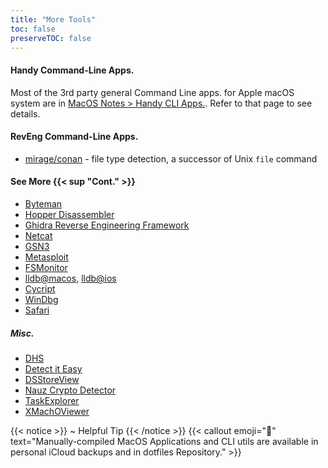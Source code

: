 ```yaml
---
title: "More Tools"
toc: false
preserveTOC: false
---
```


#### Handy Command-Line Apps.

Most of the 3rd party general Command Line apps. for Apple macOS system are in [MacOS Notes > Handy CLI Apps.](/macos-notes). Refer to that page to see details.

#### RevEng Command-Line Apps.

* [mirage/conan](https://github.com/mirage/conan) - file type detection, a successor of Unix `file` command

#### See More {{< sup "Cont." >}}

* [Byteman](/byteman)
* [Hopper Disassembler](/pure-reverse-engineering#hopper-disassembler)
* [Ghidra Reverse Engineering Framework](/ghidra-and-related)
* [Netcat](/netcat-tricks)
* [GSN3](/network-lab)
* [Metasploit](/metasploit-framework)
* [FSMonitor](/macos-filesystem-monitoring)
* [lldb@macos](/lldb-for-macos), [lldb@ios](/lldb-for-ios)
* [Cycript](/cycript)
* [WinDbg](/windbg-cheatsheets)
* [Safari](/safari-devconsole-internals)

##### Misc.

* [DHS](https://objective-see.org/products/dhs.html)
* [Detect it Easy](https://github.com/horsicq/Detect-It-Easy)
* [DSStoreView](https://github.com/macmade/DSStoreView)
* [Nauz Crypto Detector](https://github.com/horsicq/Nauz-File-Detector)
* [TaskExplorer](https://objective-see.org/products/taskexplorer.html)
* [XMachOViewer](https://github.com/horsicq/XMachOViewer)

{{< notice >}}
~ Helpful Tip
{{< /notice >}}
{{< callout emoji="👋" text="Manually-compiled MacOS Applications and CLI utils are available in personal iCloud backups and in dotfiles Repository." >}}
